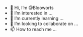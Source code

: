 - 👋 Hi, I’m @Blooworts
- 👀 I’m interested in ...
- 🌱 I’m currently learning ...
- 💞️ I’m looking to collaborate on ...
- 📫 How to reach me ...

<!---
Blooworts/Blooworts is a ✨ special ✨ repository because its `README.md` (this file) appears on your GitHub profile.
You can click the Preview link to take a look at your changes.
--->
